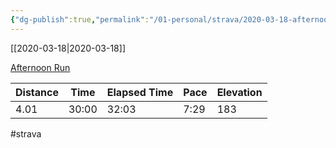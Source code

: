 ```yaml
---
{"dg-publish":true,"permalink":"/01-personal/strava/2020-03-18-afternoon-run/"}
---
```



[[2020-03-18\|2020-03-18]]

[Afternoon Run](https://www.strava.com/activities/3195569559)

| Distance | Time  | Elapsed Time | Pace | Elevation |
| -------- | ----- | ------------ | ---- | --------- |
| 4.01     | 30:00 | 32:03        | 7:29 | 183       |




#strava
